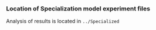 ### Location of Specialization model experiment files
Analysis of results is located in `../Specialized`
